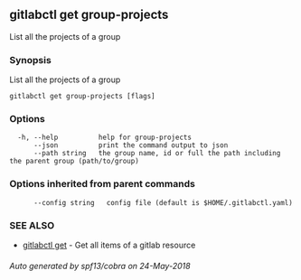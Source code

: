 ## gitlabctl get group-projects

List all the projects of a group

### Synopsis

List all the projects of a group

```
gitlabctl get group-projects [flags]
```

### Options

```
  -h, --help          help for group-projects
      --json          print the command output to json
      --path string   the group name, id or full the path including the parent group (path/to/group)
```

### Options inherited from parent commands

```
      --config string   config file (default is $HOME/.gitlabctl.yaml)
```

### SEE ALSO

* [gitlabctl get](gitlabctl_get.md)	 - Get all items of a gitlab resource

###### Auto generated by spf13/cobra on 24-May-2018
